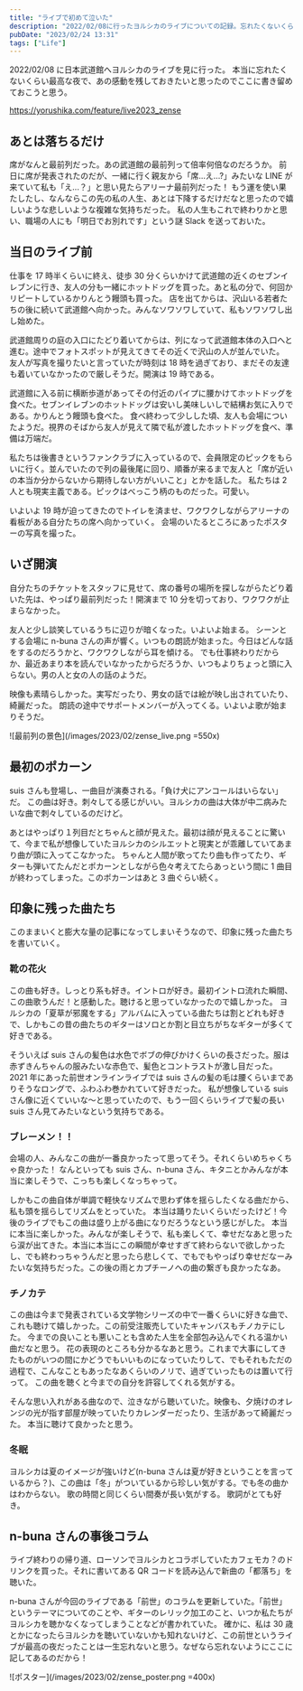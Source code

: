 ```yaml
---
title: "ライブで初めて泣いた"
description: "2022/02/08に行ったヨルシカのライブについての記録。忘れたくないくらい美しい夜でした..."
pubDate: "2023/02/24 13:31"
tags: ["Life"]
---
```


2022/02/08 に日本武道館へヨルシカのライブを見に行った。
本当に忘れたくないくらい最高な夜で、あの感動を残しておきたいと思ったのでここに書き留めておこうと思う。

https://yorushika.com/feature/live2023_zense

## あとは落ちるだけ

席がなんと最前列だった。あの武道館の最前列って倍率何倍なのだろうか。
前日に席が発表されたのだが、一緒に行く親友から「席...え...?」みたいな LINE が来ていて私も「え...？」と思い見たらアリーナ最前列だった！
もう運を使い果たしたし、なんならこの先の私の人生、あとは下降するだけだなと思ったので嬉しいような悲しいような複雑な気持ちだった。
私の人生もこれで終わりかと思い、職場の人にも「明日でお別れです」という謎 Slack を送っておいた。

## 当日のライブ前

仕事を 17 時半くらいに終え、徒歩 30 分くらいかけて武道館の近くのセブンイレブンに行き、友人の分も一緒にホットドッグを買った。あと私の分で、何回かリピートしているかりんとう饅頭も買った。
店を出てからは、沢山いる若者たちの後に続いて武道館へ向かった。みんなソワソワしていて、私もソワソワし出し始めた。

武道館周りの庭の入口にたどり着いてからは、列になって武道館本体の入口へと進む。途中でフォトスポットが見えてきてその近くで沢山の人が並んでいた。
友人が写真を撮りたいと言っていたが時刻は 18 時を過ぎており、まだその友達も着いていなかったので厳しそうだ。開演は 19 時である。

武道館に入る前に横断歩道があってその付近のパイプに腰かけてホットドッグを食べた。セブンイレブンのホットドッグは安いし美味しいしで結構お気に入りである。かりんとう饅頭も食べた。
食べ終わって少しした頃、友人も会場についたようだ。視界のそばから友人が見えて隣で私が渡したホットドッグを食べ、準備は万端だ。

私たちは後書きというファンクラブに入っているので、会員限定のピックをもらいに行く。並んでいたので列の最後尾に回り、順番が来るまで友人と「席が近いの本当か分からないから期待しない方がいいこと」とかを話した。
私たちは 2 人とも現実主義である。ピックはべっこう柄のものだった。可愛い。

いよいよ 19 時が迫ってきたのでトイレを済ませ、ワクワクしながらアリーナの看板がある自分たちの席へ向かっていく。
会場のいたるところにあったポスターの写真を撮った。

## いざ開演

自分たちのチケットをスタッフに見せて、席の番号の場所を探しながらたどり着いた先は、やっぱり最前列だった！開演まで 10 分を切っており、ワクワクが止まらなかった。

友人と少し談笑しているうちに辺りが暗くなった。いよいよ始まる。
シーンとする会場に n-buna さんの声が響く。いつもの朗読が始まった。今日はどんな話をするのだろうかと、ワクワクしながら耳を傾ける。
でも仕事終わりだからか、最近あまり本を読んでいなかったからだろうか、いつもよりちょっと頭に入らない。男の人と女の人の話のようだ。

映像も素晴らしかった。実写だったり、男女の話では絵が映し出されていたり、綺麗だった。
朗読の途中でサポートメンバーが入ってくる。いよいよ歌が始まりそうだ。

![最前列の景色](/images/2023/02/zense_live.png =550x)

## 最初のポカーン

suis さんも登場し、一曲目が演奏される。「負け犬にアンコールはいらない」だ。
この曲は好き。刺々してる感じがいい。ヨルシカの曲は大体が中二病みたいな曲で刺々しているのだけど。

あとはやっぱり１列目だとちゃんと顔が見えた。最初は顔が見えることに驚いて、今まで私が想像していたヨルシカのシルエットと現実とが乖離していてあまり曲が頭に入ってこなかった。
ちゃんと人間が歌ってたり曲も作ってたり、ギターも弾いてたんだとポカーンとしながら色々考えてたらあっという間に 1 曲目が終わってしまった。このポカーンはあと 3 曲ぐらい続く。

## 印象に残った曲たち

このままいくと膨大な量の記事になってしまいそうなので、印象に残った曲たちを書いていく。

### 靴の花火

この曲も好き。しっとり系も好き。イントロが好き。最初イントロ流れた瞬間、この曲歌うんだ！と感動した。聴けると思っていなかったので嬉しかった。
ヨルシカの「夏草が邪魔をする」アルバムに入っている曲たちは割とどれも好きで、しかもこの昔の曲たちのギターはソロとか割と目立ちがちなギターが多くて好きである。

そういえば suis さんの髪色は水色でボブの伸びかけくらいの長さだった。服は赤ずきんちゃんの服みたいな赤色で、髪色とコントラストが激し目だった。
2021 年にあった前世オンラインライブでは suis さんの髪の毛は腰くらいまでありそうなロングで、ふわふわ巻かれていて好きだった。
私が想像している suis さん像に近くていいな～と思っていたので、もう一回くらいライブで髪の長い suis さん見てみたいなという気持ちである。

### ブレーメン！！

会場の人、みんなこの曲が一番良かったって思ってそう。それくらいめちゃくちゃ良かった！
なんといっても suis さん、n-buna さん、キタニとかみんなが本当に楽しそうで、こっちも楽しくなっちゃって。

しかもこの曲自体が単調で軽快なリズムで思わず体を揺らしたくなる曲だから、私も頭を揺らしてリズムをとっていた。
本当は踊りたいくらいだったけど！今後のライブでもこの曲は盛り上がる曲になりだろうなという感じがした。
本当に本当に楽しかった。みんなが楽しそうで、私も楽しくて、幸せだなあと思ったら涙が出てきた。本当に本当にこの瞬間が幸せすぎて終わらないで欲しかったし、でも終わっちゃうんだと思ったら悲しくて、でもでもやっぱり幸せだなーみたいな気持ちだった。この後の雨とカプチーノへの曲の繋ぎも良かったなあ。

### チノカテ

この曲は今まで発表されている文学物シリーズの中で一番くらいに好きな曲で、これも聴けて嬉しかった。この前受注販売していたキャンバスもチノカテにした。
今までの良いことも悪いことも含めた人生を全部包み込んでくれる温かい曲だなと思う。
花の表現のところも分かるなあと思う。これまで大事にしてきたものがいつの間にかどうでもいいものになっていたりして、でもそれもただの過程で、こんなこともあったなあくらいのノリで、過ぎていったものは置いて行って。
この曲を聴くと今までの自分を許容してくれる気がする。

そんな思い入れがある曲なので、泣きながら聴いていた。映像も、夕焼けのオレンジの光が指す部屋が映っていたりカレンダーだったり、生活があって綺麗だった。
本当に聴けて良かったと思う。

### 冬眠

ヨルシカは夏のイメージが強いけど(n-buna さんは夏が好きということを言っているから？)、この曲は「冬」がついているから珍しい気がする。でも冬の曲かはわからない。
歌の時間と同じくらい間奏が長い気がする。
歌詞がとても好き。

## n-buna さんの事後コラム

ライブ終わりの帰り道、ローソンでヨルシカとコラボしていたカフェモカ？のドリンクを買った。それに書いてある QR コードを読み込んで新曲の「都落ち」を聴いた。

n-buna さんが今回のライブである「前世」のコラムを更新していた。「前世」というテーマについてのことや、ギターのレリック加工のこと、いつか私たちがヨルシカを聴かなくなってしまうことなどが書かれていた。
確かに、私は 30 歳とかになったらヨルシカを聴いていないかも知れないけど、この前世というライブが最高の夜だったことは一生忘れないと思う。なぜなら忘れないようにここに記してあるのだから！

![ポスター](/images/2023/02/zense_poster.png =400x)
